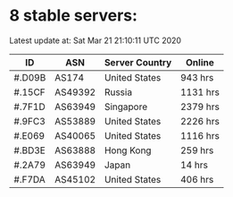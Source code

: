 # 8 stable servers:

Latest update at: Sat Mar 21 21:10:11 UTC 2020

| ID | ASN | Server Country | Online |
| -- | --- | -------------- | ------ |
| #.D09B | AS174 | United States | 943 hrs |
| #.15CF | AS49392 | Russia | 1131 hrs |
| #.7F1D | AS63949 | Singapore | 2379 hrs |
| #.9FC3 | AS53889 | United States | 2226 hrs |
| #.E069 | AS40065 | United States | 1116 hrs |
| #.BD3E | AS63888 | Hong Kong | 259 hrs |
| #.2A79 | AS63949 | Japan | 14 hrs |
| #.F7DA | AS45102 | United States | 406 hrs |

